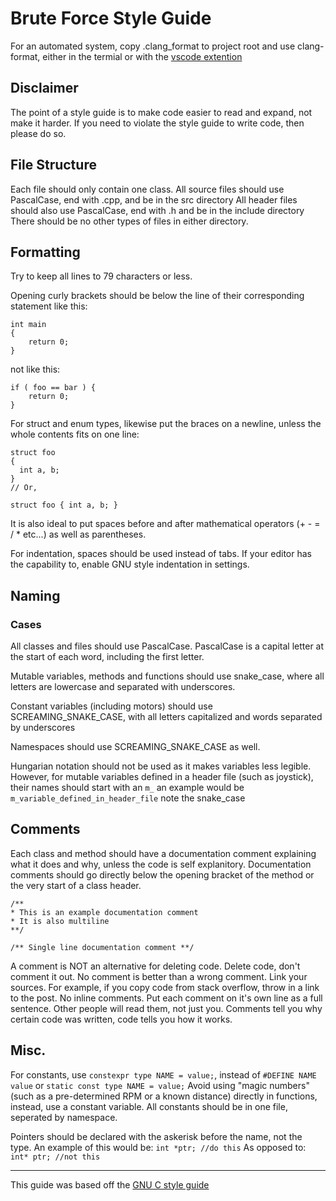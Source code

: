 # Brute Force Style Guide
For an automated system, copy .clang_format to project root and use clang-format, either in the termial or with the [vscode extention](https://code.visualstudio.com/docs/cpp/cpp-ide#_list-members)

## Disclaimer
The point of a style guide is to make code easier to read and expand, not make it harder.
If you need to violate the style guide to write code, then please do so.

## File Structure
Each file should only contain one class.
All source files should use PascalCase, end with .cpp, and be in the src directory
All header files should also use PascalCase, end with .h and be in the include directory
There should be no other types of files in either directory.

## Formatting
Try to keep all lines to 79 characters or less.

Opening curly brackets should be below the line of their corresponding statement
like this:
```
int main 
{
    return 0;
}
```
not like this:
```
if ( foo == bar ) {
    return 0;
}
```

For struct and enum types, likewise put the braces on a newline, unless the whole contents fits on one line: 
```
struct foo
{
  int a, b;
}
// Or,

struct foo { int a, b; }
```
It is also ideal to put spaces before and after mathematical operators (+ - = / * etc...) as well as parentheses.

For indentation, spaces should be used instead of tabs.
If your editor has the capability to, enable GNU style indentation in settings.

## Naming

### Cases
All classes and files should use PascalCase.
PascalCase is a capital letter at the start of each word, including the first letter.

Mutable variables, methods and functions should use snake_case, where all letters are lowercase and separated with underscores.

Constant variables (including motors) should use SCREAMING_SNAKE_CASE, with all letters capitalized and words separated by underscores

Namespaces should use SCREAMING_SNAKE_CASE as well.

Hungarian notation should not be used as it makes variables less legible.
However, for mutable variables defined in a header file (such as joystick), their names should start with an `m_`
an example would be `m_variable_defined_in_header_file` note the snake_case

## Comments

Each class and method should have a documentation comment explaining what it does and why, unless the code is self explanitory.
Documentation comments should go directly below the opening bracket of the method or the very start of a class header.
```
/**
* This is an example documentation comment
* It is also multiline
**/
```
`/** Single line documentation comment **/`

A comment is NOT an alternative for deleting code. Delete code, don't comment it out.
No comment is better than a wrong comment.
Link your sources. For example, if you copy code from stack overflow, throw in a link to the post.
No inline comments. Put each comment on it's own line as a full sentence. Other people will read them, not just you.
Comments tell you why certain code was written, code tells you how it works.

## Misc.

For constants, use `constexpr type NAME = value;`, instead of `#DEFINE NAME value` or `static const type NAME = value;`
Avoid using "magic numbers" (such as a pre-determined RPM or a known distance) directly in functions, instead, use a constant variable.
All constants should be in one file, seperated by namespace.

Pointers should be declared with the askerisk before the name, not the type. An example of this would be:
`int *ptr; //do this`
As opposed to:
`int* ptr; //not this`

---
This guide was based off the [GNU C style guide](https://www.gnu.org/prep/standards/html_node/Writing-C.html)
